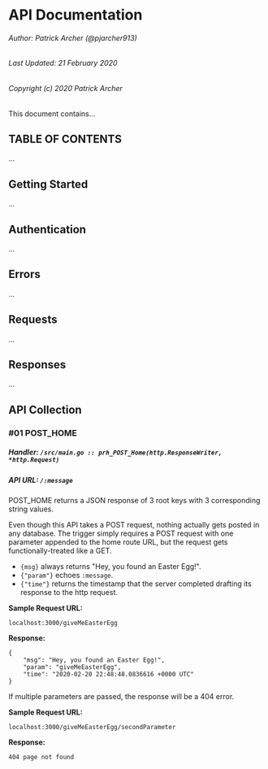 # API Documentation

###### Author: Patrick Archer (@pjarcher913)

###### Last Updated: 21 February 2020

###### Copyright (c) 2020 Patrick Archer

This document contains...

## TABLE OF CONTENTS

...

## Getting Started

...

## Authentication

...

## Errors

...

## Requests

...

## Responses

...

## API Collection

### #01 POST_HOME

##### Handler: `/src/main.go :: prh_POST_Home(http.ResponseWriter, *http.Request)`

##### API URL: ```/:message```

POST_HOME returns a JSON response of 3 root keys with 3 corresponding string values.

Even though this API takes a POST request, nothing actually gets posted in any database.
The trigger simply requires a POST request with one parameter appended to the home route URL,
but the request gets functionally-treated like a GET.

- `{msg}` always returns "Hey, you found an Easter Egg!".
- `{"param"}` echoes `:message`.
- `{"time"}` returns the timestamp that the server completed drafting its response to the http request.

__Sample Request URL:__
```
localhost:3000/giveMeEasterEgg
```

__Response:__
```
{
    "msg": "Hey, you found an Easter Egg!",
    "param": "giveMeEasterEgg",
    "time": "2020-02-20 22:48:48.0836616 +0000 UTC"
}
```

If multiple parameters are passed, the response will be a 404 error.

__Sample Request URL:__
```
localhost:3000/giveMeEasterEgg/secondParameter
```

__Response:__
```
404 page not found
```
